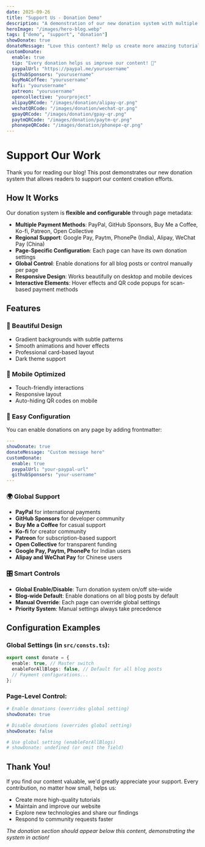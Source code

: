 ```yaml
---
date: 2025-09-26
title: "Support Us - Donation Demo"
description: "A demonstration of our new donation system with multiple payment methods"
heroImage: "/images/hero-blog.webp"
tags: ["demo", "support", "donation"]
showDonate: true
donateMessage: "Love this content? Help us create more amazing tutorials!"
customDonate:
  enable: true
  tip: "Every donation helps us improve our content! 🚀"
  paypalUrl: "https://paypal.me/yourusername"
  githubSponsors: "yourusername"
  buyMeACoffee: "yourusername"
  kofi: "yourusername"
  patreon: "yourusername"
  opencollective: "yourproject"
  alipayQRCode: "/images/donation/alipay-qr.png"
  wechatQRCode: "/images/donation/wechat-qr.png"
  gpayQRCode: "/images/donation/gpay-qr.png"
  paytmQRCode: "/images/donation/paytm-qr.png"
  phonepeQRCode: "/images/donation/phonepe-qr.png"
---
```


# Support Our Work

Thank you for reading our blog! This post demonstrates our new donation system that allows readers to support our content creation efforts.

## How It Works

Our donation system is **flexible and configurable** through page metadata:

- **Multiple Payment Methods**: PayPal, GitHub Sponsors, Buy Me a Coffee, Ko-fi, Patreon, Open Collective
- **Regional Support**: Google Pay, Paytm, PhonePe (India), Alipay, WeChat Pay (China)
- **Page-Specific Configuration**: Each page can have its own donation settings
- **Global Control**: Enable donations for all blog posts or control manually per page
- **Responsive Design**: Works beautifully on desktop and mobile devices
- **Interactive Elements**: Hover effects and QR code popups for scan-based payment methods

## Features

### 🎨 Beautiful Design
- Gradient backgrounds with subtle patterns
- Smooth animations and hover effects
- Professional card-based layout
- Dark theme support

### 📱 Mobile Optimized
- Touch-friendly interactions
- Responsive layout
- Auto-hiding QR codes on mobile

### 🔧 Easy Configuration
You can enable donations on any page by adding frontmatter:

```yaml
---
showDonate: true
donateMessage: "Custom message here"
customDonate:
  enable: true
  paypalUrl: "your-paypal-url"
  githubSponsors: "your-username"
---
```

### 🌍 Global Support
- **PayPal** for international payments
- **GitHub Sponsors** for developer community
- **Buy Me a Coffee** for casual support
- **Ko-fi** for creator community
- **Patreon** for subscription-based support
- **Open Collective** for transparent funding
- **Google Pay, Paytm, PhonePe** for Indian users
- **Alipay and WeChat Pay** for Chinese users

### 🎛️ Smart Controls
- **Global Enable/Disable**: Turn donation system on/off site-wide
- **Blog-wide Default**: Enable donations on all blog posts by default
- **Manual Override**: Each page can override global settings
- **Priority System**: Manual settings always take precedence

## Configuration Examples

### Global Settings (in `src/consts.ts`):
```typescript
export const donate = {
  enable: true, // Master switch
  enableForAllBlogs: false, // Default for all blog posts
  // Payment configurations...
};
```

### Page-Level Control:
```yaml
# Enable donations (overrides global setting)
showDonate: true

# Disable donations (overrides global setting)  
showDonate: false

# Use global setting (enableForAllBlogs)
# showDonate: undefined (or omit the field)
```

## Thank You!

If you find our content valuable, we'd greatly appreciate your support. Every contribution, no matter how small, helps us:

- Create more high-quality tutorials
- Maintain and improve our website
- Explore new technologies and share our findings
- Respond to community requests faster

*The donation section should appear below this content, demonstrating the system in action!*